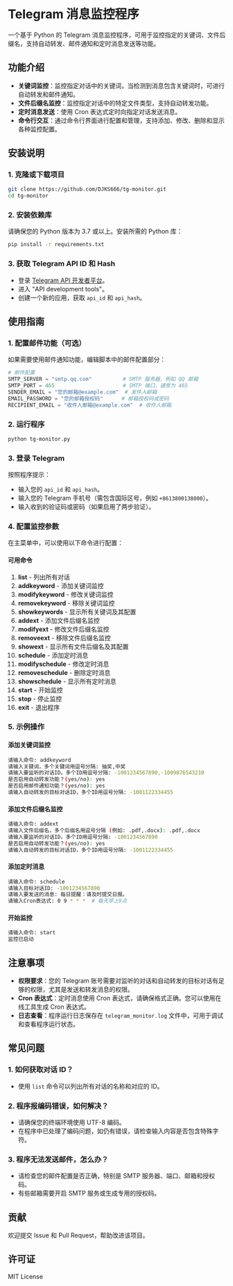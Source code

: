 # Telegram 消息监控程序

一个基于 Python 的 Telegram 消息监控程序，可用于监控指定的关键词、文件后缀名，支持自动转发、邮件通知和定时消息发送等功能。

## 功能介绍

- **关键词监控**：监控指定对话中的关键词，当检测到消息包含关键词时，可进行自动转发和邮件通知。
- **文件后缀名监控**：监控指定对话中的特定文件类型，支持自动转发功能。
- **定时消息发送**：使用 Cron 表达式定时向指定对话发送消息。
- **命令行交互**：通过命令行界面进行配置和管理，支持添加、修改、删除和显示各种监控配置。
## 安装说明

### 1. 克隆或下载项目

```bash
git clone https://github.com/DJKS666/tg-monitor.git
cd tg-monitor

```

### 2. 安装依赖库

请确保您的 Python 版本为 3.7 或以上。安装所需的 Python 库：

```bash
pip install -r requirements.txt

```

### 3. 获取 Telegram API ID 和 Hash

- 登录 [Telegram API 开发者平台]()。
- 进入 "API development tools"。
- 创建一个新的应用，获取 `api_id` 和 `api_hash`。
## 使用指南

### 1. 配置邮件功能（可选）

如果需要使用邮件通知功能，编辑脚本中的邮件配置部分：

```python
# 邮件配置
SMTP_SERVER = "smtp.qq.com"          # SMTP 服务器，例如 QQ 邮箱
SMTP_PORT = 465                      # SMTP 端口，通常为 465
SENDER_EMAIL = "您的邮箱@example.com"  # 发件人邮箱
EMAIL_PASSWORD = "您的邮箱授权码"      # 邮箱授权码或密码
RECIPIENT_EMAIL = "收件人邮箱@example.com"  # 收件人邮箱

```

### 2. 运行程序

```bash
python tg-monitor.py

```

### 3. 登录 Telegram

按照程序提示：

- 输入您的 `api_id` 和 `api_hash`。
- 输入您的 Telegram 手机号（需包含国际区号，例如 `+8613800138000`）。
- 输入收到的验证码或密码（如果启用了两步验证）。
### 4. 配置监控参数

在主菜单中，可以使用以下命令进行配置：

#### 可用命令

1. **list** - 列出所有对话
2. **addkeyword** - 添加关键词监控
3. **modifykeyword** - 修改关键词监控
4. **removekeyword** - 移除关键词监控
5. **showkeywords** - 显示所有关键词及其配置
6. **addext** - 添加文件后缀名监控
7. **modifyext** - 修改文件后缀名监控
8. **removeext** - 移除文件后缀名监控
9. **showext** - 显示所有文件后缀名及其配置
10. **schedule** - 添加定时消息
11. **modifyschedule** - 修改定时消息
12. **removeschedule** - 删除定时消息
13. **showschedule** - 显示所有定时消息
14. **start** - 开始监控
15. **stop** - 停止监控
16. **exit** - 退出程序
### 5. 示例操作

#### 添加关键词监控

```bash
请输入命令: addkeyword
请输入关键词，多个关键词用逗号分隔: 抽奖,中奖
请输入要监听的对话ID，多个ID用逗号分隔: -1001234567890,-1009876543210
是否启用自动转发功能？(yes/no): yes
是否启用邮件通知功能？(yes/no): yes
请输入自动转发的目标对话ID，多个ID用逗号分隔: -1001122334455

```

#### 添加文件后缀名监控

```bash
请输入命令: addext
请输入文件后缀名，多个后缀名用逗号分隔 (例如: .pdf,.docx): .pdf,.docx
请输入要监听的对话ID，多个ID用逗号分隔: -1001234567890
是否启用自动转发功能？(yes/no): yes
请输入自动转发的目标对话ID，多个ID用逗号分隔: -1001122334455

```

#### 添加定时消息

```bash
请输入命令: schedule
请输入目标对话ID: -1001234567890
请输入要发送的消息: 每日提醒：请及时提交日报。
请输入Cron表达式: 0 9 * * *  # 每天早上9点

```

#### 开始监控

```bash
请输入命令: start
监控已启动

```

## 注意事项

- **权限要求**：您的 Telegram 账号需要对监听的对话和自动转发的目标对话有足够的权限，尤其是发送和转发消息的权限。
- **Cron 表达式**：定时消息使用 Cron 表达式，请确保格式正确。您可以使用在线工具生成 Cron 表达式。
- **日志查看**：程序运行日志保存在 `telegram_monitor.log` 文件中，可用于调试和查看程序运行状态。
## 常见问题

### 1. 如何获取对话 ID？

- 使用 `list` 命令可以列出所有对话的名称和对应的 ID。
### 2. 程序报编码错误，如何解决？

- 请确保您的终端环境使用 UTF-8 编码。
- 在程序中已处理了编码问题，如仍有错误，请检查输入内容是否包含特殊字符。
### 3. 程序无法发送邮件，怎么办？

- 请检查您的邮件配置是否正确，特别是 SMTP 服务器、端口、邮箱和授权码。
- 有些邮箱需要开启 SMTP 服务或生成专用的授权码。
## 贡献

欢迎提交 Issue 和 Pull Request，帮助改进该项目。

## 许可证

MIT License
